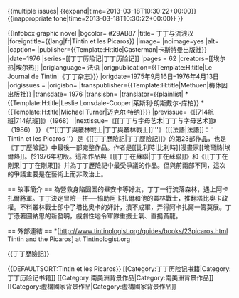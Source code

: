 {{multiple issues|
{{expand|time=2013-03-18T10:30:22+00:00}}
{{inappropriate tone|time=2013-03-18T10:30:22+00:00}}
}}

{{Infobox graphic novel
|bgcolor= #29AB87
|title= 丁丁与流浪汉
|foreigntitle={{lang|fr|Tintin et les Picaros}}
|image=
|noimage=yes
|alt=
|caption=
|publisher={{Template:H:title|Casterman|卡斯特曼出版社}}
|date=1976
|series=[[丁丁历险记|丁丁历险记]]
|pages = 62
|creators=[[埃尔热|埃尔热]]
|origlanguage= 法语
|origpublication={{Template:H:title|Le Journal de Tintin|《丁丁杂志》}}
|origdate=1975年9月16日–1976年4月13日
|origissues =
|origisbn=<!-- ISBN was not created until<sub>Subscript text</sub> 1965 -->
|transpublisher={{Template:H:title|Methuen|梅休因出版社}}
|transdate= 1976
|transisbn=<!-- ISBN was not created until 1965 -->
|translator={{plainlist|
*{{Template:H:title|Leslie Lonsdale-Cooper|莱斯利·朗斯戴尔-库柏}}
*{{Template:H:title|Michael Turner|迈克尔·特纳}}}}
|previssue=《[[714航班|714航班]]》（1968）
|nextissue=《[[丁丁与字母艺术|丁丁与字母艺术]]》（1986）
}}
《'''[[丁丁與叢林戰士|丁丁與叢林戰士]]'''》（[[法語|法語]]：'' Tintin et les Picaros ''）是《[[丁丁歷險記|丁丁歷險記]]》的第23部作品，也是《丁丁歷險記》中最後一部完整作品。作者是[[比利時|比利時]]漫畫家[[埃爾熱|埃爾熱]]。於1976年初版。這部作品與《[[丁丁在蘇聯|丁丁在蘇聯]]》和《[[丁丁在剛果|丁丁在剛果]]》并為丁丁歷險記中最受爭議的作品。但與前兩部不同，這次的爭議主要是在藝術上而非政治上。

== 故事簡介 ==
為營救身陷囹圄的畢安卡等好友，丁丁一行流落森林，遇上阿卡扎爾將軍。丁丁決定冒險一拼──協助阿卡扎爾和他的叢林戰士，推翻塔比奧卡政權。不料叢林戰士卻中了塔比奧卡的奸計，潰不成軍，弄得阿卡扎爾一籌莫展。丁丁憑著圖納思的新發明，戲劇性地令軍隊重振士氣、直搗黃龍。

== 外部連結 ==
*[http://www.tintinologist.org/guides/books/23picaros.html Tintin and the Picaros] at Tintinologist.org

{{丁丁歷險記}}

{{DEFAULTSORT:Tintin et les Picaros}}
[[Category:丁丁历险记书籍|Category:丁丁历险记书籍]]
[[Category:南美洲背景作品|Category:南美洲背景作品]]
[[Category:虛構國家背景作品|Category:虛構國家背景作品]]